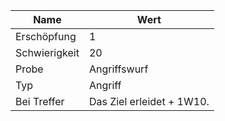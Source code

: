 
| Name          | Wert                      |
| ------------- | ------------------------- |
| Erschöpfung   | 1                         |
| Schwierigkeit | 20                        |
| Probe         | Angriffswurf              |
| Typ           | Angriff                   |
| Bei Treffer   | Das Ziel erleidet + 1W10. |

